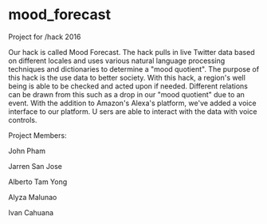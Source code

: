 # mood_forecast

Project for /hack 2016

Our hack is called Mood Forecast. The hack pulls in live Twitter data based on different locales 
and uses various natural language processing techniques and dictionaries to determine a "mood quotient".
The purpose of this hack is the use data to better society. 
With this hack, a region's well being is able to be checked and acted upon if needed. 
Different relations can be drawn from this such as a drop in our "mood quotient" due to an event.
With the addition to Amazon's Alexa's platform, we've added a voice interface to our platform. U
sers are able to interact with the data with voice controls.


Project Members:


John Pham

Jarren San Jose

Alberto Tam Yong

Alyza Malunao

Ivan Cahuana 
